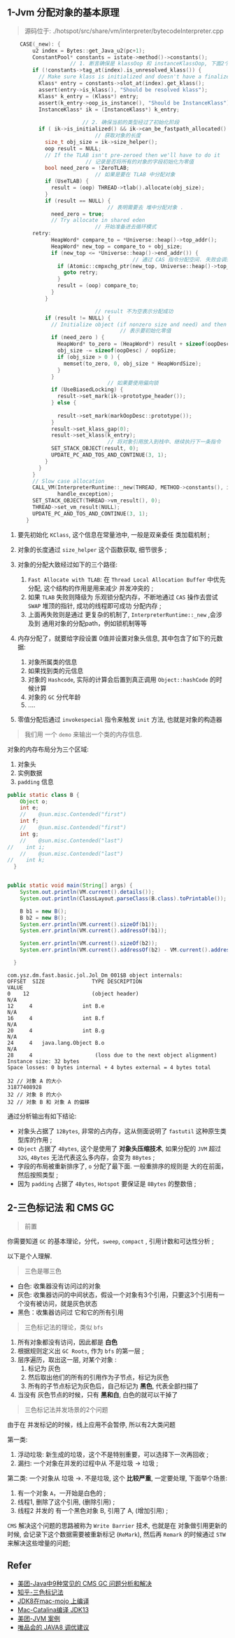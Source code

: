 


## 1-Jvm 分配对象的基本原理


> 源码位于: ./hotspot/src/share/vm/interpreter/bytecodeInterpreter.cpp


```c
	CASE(_new): {
        u2 index = Bytes::get_Java_u2(pc+1);
        ConstantPool* constants = istate->method()->constants();
					// 1. 断言确保是 klassOop 和 instanceKlassOop, 下面2个 assert 
        if (!constants->tag_at(index).is_unresolved_klass()) {
          // Make sure klass is initialized and doesn't have a finalizer
          Klass* entry = constants->slot_at(index).get_klass();
          assert(entry->is_klass(), "Should be resolved klass");
          Klass* k_entry = (Klass*) entry;
          assert(k_entry->oop_is_instance(), "Should be InstanceKlass");
          InstanceKlass* ik = (InstanceKlass*) k_entry;
						
						// 2. 确保当前的类型经过了初始化阶段
          if ( ik->is_initialized() && ik->can_be_fastpath_allocated() ) {
							// 获取对象的长度
            size_t obj_size = ik->size_helper();
            oop result = NULL;
            // If the TLAB isn't pre-zeroed then we'll have to do it
						 // 记录是否将所有的对象的字段初始化为零值
            bool need_zero = !ZeroTLAB;
							// 如果是要在 TLAB 中分配对象
            if (UseTLAB) {
              result = (oop) THREAD->tlab().allocate(obj_size);
            }
            if (result == NULL) {
								// 表明需要去 堆中分配对象 . 
              need_zero = true;
              // Try allocate in shared eden
							// 开始准备进去循环模式
        retry:
              HeapWord* compare_to = *Universe::heap()->top_addr();
              HeapWord* new_top = compare_to + obj_size;
              if (new_top <= *Universe::heap()->end_addr()) {
										// 通过 CAS 指令分配空间. 失败会调到 retry . 
                if (Atomic::cmpxchg_ptr(new_top, Universe::heap()->top_addr(), compare_to) != compare_to) {
                  goto retry;
                }
                result = (oop) compare_to;
              }
            }

							// result 不为空表示分配成功
            if (result != NULL) {
              // Initialize object (if nonzero size and need) and then the header
									// 表示要初始化零值
              if (need_zero ) {
                HeapWord* to_zero = (HeapWord*) result + sizeof(oopDesc) / oopSize;
                obj_size -= sizeof(oopDesc) / oopSize;
                if (obj_size > 0 ) {
                  memset(to_zero, 0, obj_size * HeapWordSize);
                }
              }
								// 如果要使用偏向锁
              if (UseBiasedLocking) {
                result->set_mark(ik->prototype_header());
              } else {
								
                result->set_mark(markOopDesc::prototype());
              }
              result->set_klass_gap(0);
              result->set_klass(k_entry);
								// 将对象引用放入到栈中、继续执行下一条指令
              SET_STACK_OBJECT(result, 0);
              UPDATE_PC_AND_TOS_AND_CONTINUE(3, 1);
            }
          }
        }
        // Slow case allocation
        CALL_VM(InterpreterRuntime::_new(THREAD, METHOD->constants(), index),
                handle_exception);
        SET_STACK_OBJECT(THREAD->vm_result(), 0);
        THREAD->set_vm_result(NULL);
        UPDATE_PC_AND_TOS_AND_CONTINUE(3, 1);
      }
```


1. 要先初始化 `KClass`, 这个信息在常量池中, 一般是双亲委任 类加载机制 ;
2. 对象的长度通过 `size_helper` 这个函数获取, 细节很多 ;
3. 对象的分配大致经过如下的三个路径:
	1. `Fast Allocate with TLAB`: 在 `Thread Local Allocation Buffer` 中优先分配, 这个结构的作用是用来减少 并发冲突的 ;
	2. 如果 `TLAB` 失败则降级为 乐观锁分配内存，不断地通过 `CAS` 操作去尝试 `SWAP` 堆顶的指针, 成功的线程即可成功 分配内存 ;
	3. 上面再失败则是通过 更复杂的机制了, `InterpreterRuntime::_new` ,会涉及到 通用对象的分配path，例如锁机制等等
	
4. 内存分配了，就要给字段设置 0值并设置对象头信息, 其中包含了如下的元数据:
	1. 对象所属类的信息
	2. 如果找到类的元信息
	3. 对象的 `Hashcode`, 实际的计算会后置到真正调用 `Object::hashCode` 的时候计算
	4. 对象的 `GC` 分代年龄
	5. ....

5. 零值分配后通过 `invokespecial` 指令来触发 `init` 方法, 也就是对象的构造器


> 我们用 一个 `demo` 来输出一个类的内存信息.

对象的内存布局分为三个区域:

1. 对象头
2. 实例数据
3. `padding` 信息


```java
public static class B {
    Object o;
    int e;
    //    @sun.misc.Contended("first")
    int f;
    //    @sun.misc.Contended("first")
    int g;
    //    @sun.misc.Contended("last")
//    int i;
    //    @sun.misc.Contended("last")
//    int k;
  }


public static void main(String[] args) {
    System.out.println(VM.current().details());
    System.out.println(ClassLayout.parseClass(B.class).toPrintable());

    B b1 = new B();
    B b2 = new B();
    System.err.println(VM.current().sizeOf(b1));
    System.err.println(VM.current().addressOf(b1));

    System.err.println(VM.current().sizeOf(b2));
    System.err.println(VM.current().addressOf(b2) - VM.current().addressOf(b1));

  }
```

```
com.ysz.dm.fast.basic.jol.Jol_Dm_001$B object internals:
OFFSET  SIZE               TYPE DESCRIPTION                               VALUE
0    12                    (object header)                           N/A
12     4                int B.e                                       N/A
16     4                int B.f                                       N/A
20     4                int B.g                                       N/A
24     4   java.lang.Object B.o                                       N/A
28     4                    (loss due to the next object alignment)
Instance size: 32 bytes
Space losses: 0 bytes internal + 4 bytes external = 4 bytes total

32 // 对象 A 的大小
31877408928
32 // 对象 B 的大小
32 // 对象 B 和 对象 A 的偏移
```


通过分析输出有如下结论:

- 对象头占据了 `12Bytes`, 非常的占内存，这从侧面说明了 `fastutil` 这种原生类型库的作用 ;
- `Object` 占据了 `4Bytes`, 这个是使用了 **对象头压缩技术**, 如果分配的 `JVM` 超过 `32G`, `4Bytes` 无法代表这么多内存，会变为 `8Bytes`  ;
- 字段的布局被重新排序了, `o` 分配了最下面. 一般重排序的规则是 大的在前面，然后按照类型 ;
- 因为 `padding` 占据了 `4Bytes`, `Hotspot` 要保证是 `8Bytes` 的整数倍 ;


## 2-三色标记法 和 CMS GC


> 前置

你需要知道  `GC` 的基本理论，分代，`sweep`, `compact` , 引用计数和可达性分析 ;

以下是个人理解.

> 三色是哪三色

- 白色: 收集器没有访问过的对象
- 灰色: 收集器访问的中间状态，假设一个对象有3个引用，只要这3个引用有一个没有被访问，就是灰色状态
- 黑色：收集器访问过 它和它的所有引用

> 三色标记法的理论，类似 `bfs`

1. 所有对象都没有访问，因此都是 **白色**
2. 根据规则定义出 `GC Roots`,  作为 `bfs` 的第一层 ; 
3. 层序遍历，取出这一层, 对某个对象 :
	1. 标记为 灰色
	2. 然后取出他们的所有的引用作为子节点，标记为灰色
	3. 所有的子节点标记为灰色后，自己标记为 **黑色**, 代表全部扫描了
4. 当没有 灰色节点的时候，只有 **黑和白**, 白色的就可以干掉了


> 三色标记法并发场景的2个问题

由于在 并发标记的时候，线上应用不会暂停, 所以有2大类问题


第一类:
1. 浮动垃圾: 新生成的垃圾，这个不是特别重要，可以选择下一次再回收 ;
2. 漏扫: 一个对象在并发的过程中从 不是垃圾 -> 垃圾 ;

第二类: 一个对象从 垃圾 ->. 不是垃圾, 这个 **比较严重**, 一定要处理, 下面举个场景:
1. 有一个对象 `A`，一开始是白色的 ;
2. 线程1, 删除了这个引用, (删除引用) ;
3. 线程2 并发的 有一个黑色对象 B, 引用了 A, (增加引用) ;

`CMS` 解决这个问题的思路被称为 `Write Barrier` 技术, 也就是在 对象做引用更新的时候, 会记录下这个数据需要被重新标记 (`ReMark`), 然后再 `Remark` 的时候通过 `STW` 来解决这些增量的问题;



## Refer


- [美团-Java中9种常见的 CMS GC 问题分析和解决](https://mp.weixin.qq.com/s/RFwXYdzeRkTG5uaebVoLQw)
- [知乎-三色标记法](https://zhuanlan.zhihu.com/p/431406707)
- [JDK8在mac-mojo 上编译](https://blog.0xff000000.com/2019/04/26/compile-debug-openjdk8-on-osx/)
- [Mac-Catalina编译 JDK13](https://segmentfault.com/a/1190000020736814)
- [美团-JVM 案例](https://tech.meituan.com/2017/12/29/jvm-optimize.html)
- [唯品会的 JAVA8 调优建议](https://blog.51cto.com/u_15057823/2566170)
